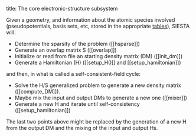title: The core electronic-structure subsystem

Given a geometry, and information about the atomic
species involved (pseudopotentials, basis sets, etc, stored
in the appropriate
[tables](|page|/datastructures/10-species-tables.html)), SIESTA will:

* Determine the sparsity of the problem ([[hsparse]])
* Generate an overlap matrix S ([[overlap]])
* Initialize or read from file an starting density matrix (DM) ([[init_dm]])
* Generate a Hamiltonian (H) ([[setup_H0]] and [[setup_hamiltonian]])

and then, in what is called a self-consistent-field cycle:

* Solve the H/S generalized problem to generate a new density
matrix ([[compute_DM]]).
* Maybe mix the input and output DMs to generate a new one ([[mixer]])
* Generate a new H and iterate until self-consistency ([[setup_hamiltonian]])

The last two points above might be replaced by the generation of a
new H from the output DM and the mixing of the input and output Hs.


